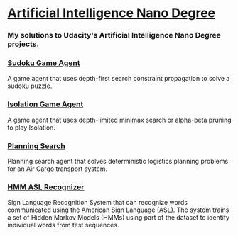 # [Artificial Intelligence Nano Degree](https://www.udacity.com/course/artificial-intelligence-nanodegree--nd889)

### My solutions to Udacity's Artificial Intelligence Nano Degree projects.

### [Sudoku Game Agent](https://github.com/markmisener/udacity-artificial-intelligence-nd/tree/master/sudoku)

 A game agent that uses depth-first search constraint propagation to solve a sudoku puzzle.

### [Isolation Game Agent](https://github.com/markmisener/udacity-artificial-intelligence-nd/tree/master/sudoku)

A game agent that uses depth-limited minimax search or alpha-beta pruning to play Isolation.

### [Planning Search](https://github.com/markmisener/udacity-artificial-intelligence-nd/tree/master/planning-search)
Planning search agent that solves deterministic logistics planning problems for an Air Cargo transport system.

### [HMM ASL Recognizer](https://github.com/markmisener/udacity-artificial-intelligence-nd/tree/master/HMM-ASL-Recognizer)
Sign Language Recognition System that can recognize words communicated using the American Sign Language (ASL). The system trains a set of Hidden Markov Models (HMMs) using part of the dataset to identify individual words from test sequences.
